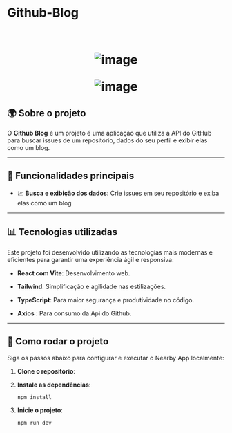
# Github-Blog

<br>

<h1 align="center" >

![image](https://github.com/user-attachments/assets/5f5d68c2-41e9-48bb-a474-b04723f6b324)




![image](https://github.com/user-attachments/assets/5eb34ae4-fa20-438c-9a11-050016b4dae5)




## 🌍 Sobre o projeto

O **Github Blog** é um projeto é uma aplicação que utiliza a API do GitHub para buscar issues de um repositório, dados do seu perfil e exibir elas como um blog.

----------

## 🌟 Funcionalidades principais

-   📈 **Busca e exibição dos dados**: Crie issues em seu repositório e exiba elas como um blog

----------

## 📊 Tecnologias utilizadas

Este projeto foi desenvolvido utilizando as tecnologias mais modernas e eficientes para garantir uma experiência ágil e responsiva:

-   **React com Vite**: Desenvolvimento web.
    
-   **Tailwind**: Simplificação e agilidade nas estilizações.
    
-   **TypeScript**: Para maior segurança e produtividade no código.
    
-   **Axios** : Para consumo da Api do Github.
----------

## 🔧 Como rodar o projeto

Siga os passos abaixo para configurar e executar o Nearby App localmente:

1.  **Clone o repositório**:
    
2.  **Instale as dependências**:
    
    ```
    npm install
    ```
    
3.  **Inicie o projeto**:
    
    ```
    npm run dev
    ```

